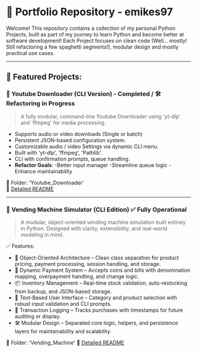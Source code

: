 # 💼 Portfolio Repository - emikes97

Welcome! This repository contains a collection of my personal Python Projects, built as part of my journey to learn Python and become better at software development!
Each Project focuses on clean code (Well... mostly! Still refactoring a few spaghetti segments!), modular design and mostly practical use cases.

---

## 📌 Featured Projects:

### 🎵 Youtube Downloader (CLI Version) - Completed / 🛠️ Refactoring in Progress
> A fully modular, command-line Youtube Downloader using 'yt-dlp' and 'ffmpeg' for media processing.

- Supports audio or video downloads (Single or batch)
- Persistent JSON-based configuration system.
- Customizable audio / video Settings via dynamic CLI menu. 
- Built with 'yt-dlp', 'ffmpeg', 'Pathlib'.
- CLI with confirmation prompts, queue handling.
- **Refactor Goals**: 
  -Better input manager
  -Streamline queue logic
  -Enhance maintainability

📂 Folder: 'Youtube_Downloader'  
📖 [Detailed README](Youtube_Downloader/README.md) 

---

### 🥤 Vending Machine Simulator (CLI Edition) ✅ Fully Operational
> A modular, object-oriented vending machine simulation built entirely in Python. Designed with clarity, extensibility, and real-world modeling in mind.

✅ Features:

- 🧠 Object-Oriented Architecture – Clean class separation for product pricing, payment processing, session handling, and storage.
- 💸 Dynamic Payment System – Accepts coins and bills with denomination mapping, overpayment handling, and change logic.
- 📦 Inventory Management – Real-time stock validation, auto-restocking from backup, and JSON-based storage.
- 💬 Text-Based User Interface – Category and product selection with robust input validation and CLI prompts.
- 🧾 Transaction Logging – Tracks purchases with timestamps for future auditing or display.
- 🛠️ Modular Design – Separated core logic, helpers, and persistence layers for maintainability and scalability.

📂 Folder: 'Vending_Machine'
📖 [Detailed README](Vending_Machine/README.md) 
